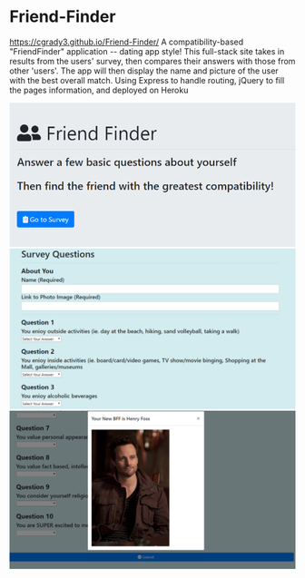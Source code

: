 # Friend-Finder
https://cgrady3.github.io/Friend-Finder/
A compatibility-based "FriendFinder" application -- dating app style! This full-stack site takes in results from the users' survey, then compares their answers with those from other 'users'. The app will then display the name and picture of the user with the best overall match. Using Express to handle routing, jQuery to fill the pages information, and deployed on Heroku

![](title.png)
![](survey.png)
![](result.png)
